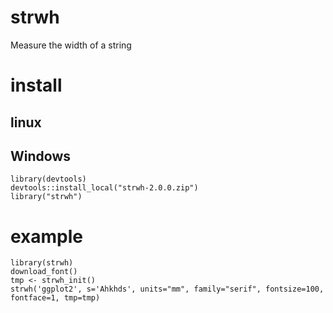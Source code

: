 # strwh
 Measure the width of a string
# install
## linux

## Windows

```
library(devtools)
devtools::install_local("strwh-2.0.0.zip")
library("strwh")
```

# example
```
library(strwh)
download_font()
tmp <- strwh_init()
strwh('ggplot2', s='Ahkhds', units="mm", family="serif", fontsize=100, fontface=1, tmp=tmp)
```
